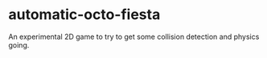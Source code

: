 # automatic-octo-fiesta
An experimental 2D game to try to get some collision detection and physics going.
